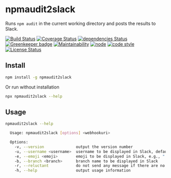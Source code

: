 # npmaudit2slack

Runs `npm audit` in the current working directory and posts the results to Slack.

[![Build Status](https://travis-ci.org/frankthelen/npmaudit2slack.svg?branch=master)](https://travis-ci.org/frankthelen/npmaudit2slack)
[![Coverage Status](https://coveralls.io/repos/github/frankthelen/npmaudit2slack/badge.svg?branch=master)](https://coveralls.io/github/frankthelen/npmaudit2slack?branch=master)
[![dependencies Status](https://david-dm.org/frankthelen/npmaudit2slack/status.svg)](https://david-dm.org/frankthelen/npmaudit2slack)
[![Greenkeeper badge](https://badges.greenkeeper.io/frankthelen/npmaudit2slack.svg)](https://greenkeeper.io/)
[![Maintainability](https://api.codeclimate.com/v1/badges/3291daaa0f241b65857d/maintainability)](https://codeclimate.com/github/frankthelen/npmaudit2slack/maintainability)
[![node](https://img.shields.io/node/v/npmaudit2slack.svg)]()
[![code style](https://img.shields.io/badge/code_style-airbnb-brightgreen.svg)](https://github.com/airbnb/javascript)
[![License Status](http://img.shields.io/npm/l/npmaudit2slack.svg)]()

## Install

```bash
npm install -g npmaudit2slack
```

Or run without installation
```bash
npx npmaudit2slack --help
```

## Usage

```bash
npmaudit2slack --help

  Usage: npmaudit2slack [options] <webhookuri>

  Options:
    -v, --version              output the version number
    -u, --username <username>  username to be displayed in Slack, defaults to channel settings
    -e, --emoji <emoji>        emoji to be displayed in Slack, e.g., ":ghost:", defaults to channel settings
    -b, --branch <branch>      branch name to be displayed in Slack
    -r, --reluctant            do not send any message if there are no vulnerabilities
    -h, --help                 output usage information
```
